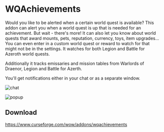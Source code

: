 # WQAchievements
Would you like to be alerted when a certain world quest is available?
This addon can alert you when a world quest is up that is needed for an achievement.
But wait - there's more! It can also let you know about world quests that award mounts, pets, reputation, currency, toys, item upgrades... You can even enter in a custom world quest or reward to watch for that might not be in the settings. It watches for both Legion and Battle for Azeroth world quests.

Additionally it tracks emissaries and mission tables from Warlords of Draenor, Legion and Battle for Azerth.

You'll get notifications either in your chat or as a separate window.

![chat](https://user-images.githubusercontent.com/13890391/54945075-4b7f3680-4f35-11e9-9e5d-b7c73290b0b0.png)

![popup](https://user-images.githubusercontent.com/13890391/54945079-4cb06380-4f35-11e9-8388-11b6ecd3d3bb.png)

## Download
https://www.curseforge.com/wow/addons/wqachievements
